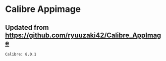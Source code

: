 # Calibre Appimage

## Updated from https://github.com/ryuuzaki42/Calibre_AppImage
    Calibre: 8.0.1
